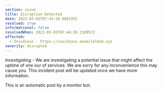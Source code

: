 ```yaml
---
section: issue
title: Disruption Detected
date: 2022-03-02T07:43:20.608195Z
resolved: true
informational: false
resolvedWhen: 2022-03-02T07:44:30.218957Z
affected:
  - Invidious - https://invidious.esmailelbob.xyz
severity: disrupted
---
```

*Investigating* - We are investigating a potential issue that might affect the uptime of one our of services. We are sorry for any inconvenience this may cause you. This incident post will be updated once we have more information.

This is an automatic post by a monitor bot.
        